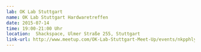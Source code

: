 ```yaml
---
lab: OK Lab Stuttgart
name: OK Lab Stuttgart Hardwaretreffen
date: 2015-07-14
time: 19:00-21:00 Uhr
location:  Shackspace, Ulmer Straße 255, Stuttgart
link-url: http://www.meetup.com/OK-Lab-Stuttgart-Meet-Up/events/nkpphlytkbsb/
---
```

